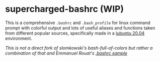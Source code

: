 # supercharged-bashrc (WIP)

This is a comprehensive `.bashrc` and `.bash_profile` for linux command prompt with colorful output and lots of useful aliases and functions taken from different popular sources, specifically made in a [lubuntu 20.04](https://lubuntu.me/) environment.

*This is not a direct fork of slomkowski's bash-full-of-colors but rather a combination of that and Emmanuel Rouat's [.bashrc sample](https://tldp.org/LDP/abs/html/sample-bashrc.html)*
